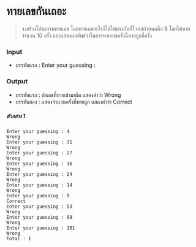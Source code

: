 # ทายเลขกันเถอะ
> จงสร้างโปรแกรมทายเลข โดยทายเลขอะไรก็ได้ให้ตรงกับที่โจทย์กำหนดคือ 9 โดยให้ทายจำนวน 10 ครั้ง และแสดงผลลัพธ์ว่าในการทายเลขครั้งนี้ทายถูกกี่ครั้ง

### Input 
* บรรทัดแรก : Enter your guessing :
### Output
* บรรทัดแรก : ถ้าเลขที่ทายเข้ามาผิด แสดงคำว่า Wrong
* บรรทัดสอง : แสดงจำนวนครั้งที่ทายถูก แสดงคำว่า Correct

##### ตัวอย่าง 1
```
Enter your guessing : 4
Wrong
Enter your guessing : 31
Wrong
Enter your guessing : 27
Wrong
Enter your guessing : 16
Wrong
Enter your guessing : 24
Wrong
Enter your guessing : 14
Wrong
Enter your guessing : 9
Correct 
Enter your guessing : 53
Wrong
Enter your guessing : 99
Wrong
Enter your guessing : 101
Wrong
Total : 1
```